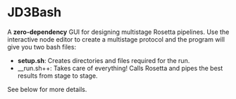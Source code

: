 # JD3Bash

A __zero-dependency__ GUI for designing multistage Rosetta pipelines.
Use the interactive node editor to create a multistage protocol
and the program will give you two bash files:

- __setup.sh__: Creates directories and files required for the run.
- __run.sh++: Takes care of everything! Calls Rosetta and pipes the best results from stage to stage.

See below for more details.
